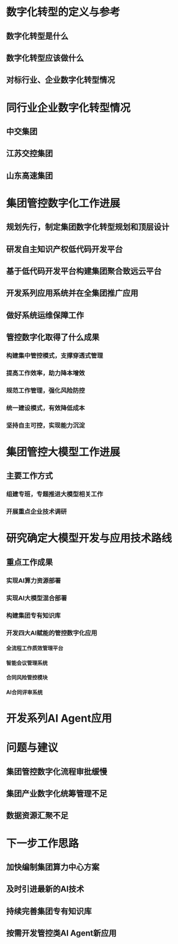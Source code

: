 # 数字化转型的定义与参考
## 数字化转型是什么
## 数字化转型应该做什么
## 对标行业、企业数字化转型情况
# 同行业企业数字化转型情况
## 中交集团
## 江苏交控集团
## 山东高速集团
# 集团管控数字化工作进展
## 规划先行，制定集团数字化转型规划和顶层设计
## 研发自主知识产权低代码开发平台
## 基于低代码开发平台构建集团聚合致远云平台
## 开发系列应用系统并在全集团推广应用
## 做好系统运维保障工作
## 管控数字化取得了什么成果
### 构建集中管控模式，支撑穿透式管理
### 提高工作效率，助力降本增效
### 规范工作管理，强化风险防控
### 统一建设模式，有效降低成本
### 坚持自主可控，实现能力沉淀
# 集团管控大模型工作进展
## 主要工作方式
### 组建专班，专题推进大模型相关工作
### 开展重点企业技术调研
# 研究确定大模型开发与应用技术路线
## 重点工作成果
### 实现AI算力资源部署
### 实现AI大模型混合部署
### 构建集团专有知识库
### 开发四大AI赋能的管控数字化应用
#### 全流程工作质效管理平台
#### 智能会议管理系统
#### 合同风险管控模块
#### AI合同评审系统
# 开发系列AI Agent应用
# 问题与建议
## 集团管控数字化流程审批缓慢
## 集团产业数字化统筹管理不足
## 数据资源汇聚不足
# 下一步工作思路
## 加快编制集团算力中心方案
## 及时引进最新的AI技术
## 持续完善集团专有知识库
## 按需开发管控类AI Agent新应用
